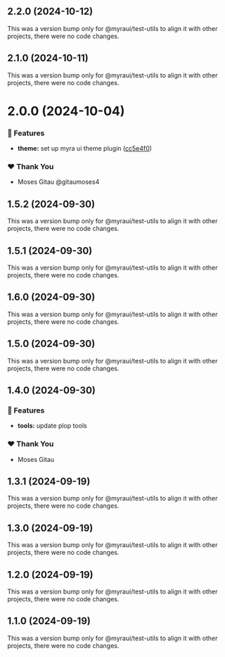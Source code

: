 ## 2.2.0 (2024-10-12)

This was a version bump only for @myraui/test-utils to align it with other projects, there were no code changes.

## 2.1.0 (2024-10-11)

This was a version bump only for @myraui/test-utils to align it with other projects, there were no code changes.

# 2.0.0 (2024-10-04)


### 🚀 Features

- **theme:** set up myra ui theme plugin ([cc5e4f0](https://github.com/myraui/myraui/commit/cc5e4f0))


### ❤️  Thank You

- Moses Gitau @gitaumoses4

## 1.5.2 (2024-09-30)

This was a version bump only for @myraui/test-utils to align it with other projects, there were no code changes.

## 1.5.1 (2024-09-30)

This was a version bump only for @myraui/test-utils to align it with other projects, there were no code changes.

## 1.6.0 (2024-09-30)

This was a version bump only for @myraui/test-utils to align it with other projects, there were no code changes.

## 1.5.0 (2024-09-30)

This was a version bump only for @myraui/test-utils to align it with other projects, there were no code changes.

## 1.4.0 (2024-09-30)


### 🚀 Features

- **tools:** update plop tools


### ❤️  Thank You

- Moses Gitau

## 1.3.1 (2024-09-19)

This was a version bump only for @myraui/test-utils to align it with other projects, there were no code changes.

## 1.3.0 (2024-09-19)

This was a version bump only for @myraui/test-utils to align it with other projects, there were no code changes.

## 1.2.0 (2024-09-19)

This was a version bump only for @myraui/test-utils to align it with other projects, there were no code changes.

## 1.1.0 (2024-09-19)

This was a version bump only for @myraui/test-utils to align it with other projects, there were no code changes.